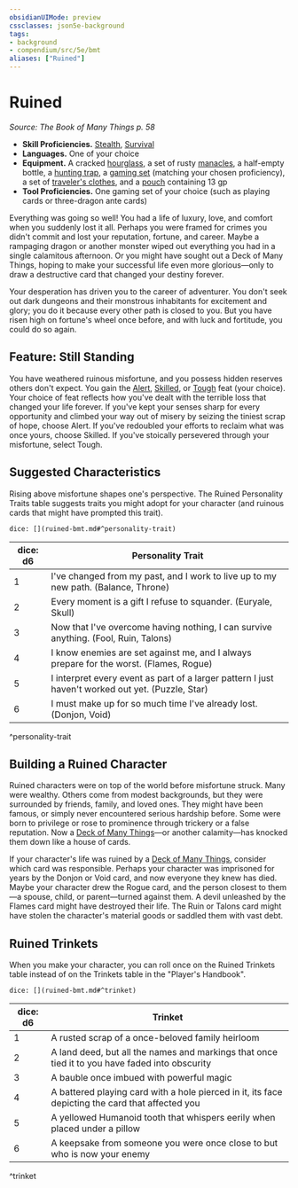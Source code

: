 ```yaml
---
obsidianUIMode: preview
cssclasses: json5e-background
tags:
- background
- compendium/src/5e/bmt
aliases: ["Ruined"]
---
```

# Ruined
*Source: The Book of Many Things p. 58*  

- **Skill Proficiencies.** [Stealth](5E2014官方资源/规则/skills.md#Stealth), [Survival](5E2014官方资源/规则/skills.md#Survival)  
- **Languages.** One of your choice  
- **Equipment.** A cracked [hourglass](5E2014官方资源/items/hourglass.md), a set of rusty [manacles](5E2014官方资源/items/manacles.md), a half-empty bottle, a [hunting trap](5E2014官方资源/items/hunting-trap.md), a [gaming set](5E2014官方资源/items/gaming-set.md) (matching your chosen proficiency), a set of [traveler's clothes](5E2014官方资源/items/travelers-clothes.md), and a [pouch](5E2014官方资源/items/pouch.md) containing 13 gp  
- **Tool Proficiencies.** One gaming set of your choice (such as playing cards or three-dragon ante cards)  

Everything was going so well! You had a life of luxury, love, and comfort when you suddenly lost it all. Perhaps you were framed for crimes you didn't commit and lost your reputation, fortune, and career. Maybe a rampaging dragon or another monster wiped out everything you had in a single calamitous afternoon. Or you might have sought out a Deck of Many Things, hoping to make your successful life even more glorious—only to draw a destructive card that changed your destiny forever.

Your desperation has driven you to the career of adventurer. You don't seek out dark dungeons and their monstrous inhabitants for excitement and glory; you do it because every other path is closed to you. But you have risen high on fortune's wheel once before, and with luck and fortitude, you could do so again.

## Feature: Still Standing

You have weathered ruinous misfortune, and you possess hidden reserves others don't expect. You gain the [Alert](5E2014官方资源/feats/alert.md), [Skilled](5E2014官方资源/feats/skilled.md), or [Tough](5E2014官方资源/feats/tough.md) feat (your choice). Your choice of feat reflects how you've dealt with the terrible loss that changed your life forever. If you've kept your senses sharp for every opportunity and climbed your way out of misery by seizing the tiniest scrap of hope, choose Alert. If you've redoubled your efforts to reclaim what was once yours, choose Skilled. If you've stoically persevered through your misfortune, select Tough.

## Suggested Characteristics

Rising above misfortune shapes one's perspective. The Ruined Personality Traits table suggests traits you might adopt for your character (and ruinous cards that might have prompted this trait).

`dice: [](ruined-bmt.md#^personality-trait)`

| dice: d6 | Personality Trait |
|----------|-------------------|
| 1 | I've changed from my past, and I work to live up to my new path. (Balance, Throne) |
| 2 | Every moment is a gift I refuse to squander. (Euryale, Skull) |
| 3 | Now that I've overcome having nothing, I can survive anything. (Fool, Ruin, Talons) |
| 4 | I know enemies are set against me, and I always prepare for the worst. (Flames, Rogue) |
| 5 | I interpret every event as part of a larger pattern I just haven't worked out yet. (Puzzle, Star) |
| 6 | I must make up for so much time I've already lost. (Donjon, Void) |
^personality-trait

## Building a Ruined Character

Ruined characters were on top of the world before misfortune struck. Many were wealthy. Others come from modest backgrounds, but they were surrounded by friends, family, and loved ones. They might have been famous, or simply never encountered serious hardship before. Some were born to privilege or rose to prominence through trickery or a false reputation. Now a [Deck of Many Things](5E2014官方资源/items/deck-of-many-things.md)—or another calamity—has knocked them down like a house of cards.

If your character's life was ruined by a [Deck of Many Things](5E2014官方资源/items/deck-of-many-things.md), consider which card was responsible. Perhaps your character was imprisoned for years by the Donjon or Void card, and now everyone they knew has died. Maybe your character drew the Rogue card, and the person closest to them—a spouse, child, or parent—turned against them. A devil unleashed by the Flames card might have destroyed their life. The Ruin or Talons card might have stolen the character's material goods or saddled them with vast debt.

## Ruined Trinkets

When you make your character, you can roll once on the Ruined Trinkets table instead of on the Trinkets table in the "Player's Handbook".

`dice: [](ruined-bmt.md#^trinket)`

| dice: d6 | Trinket |
|----------|---------|
| 1 | A rusted scrap of a once-beloved family heirloom |
| 2 | A land deed, but all the names and markings that once tied it to you have faded into obscurity |
| 3 | A bauble once imbued with powerful magic |
| 4 | A battered playing card with a hole pierced in it, its face depicting the card that affected you |
| 5 | A yellowed Humanoid tooth that whispers eerily when placed under a pillow |
| 6 | A keepsake from someone you were once close to but who is now your enemy |
^trinket